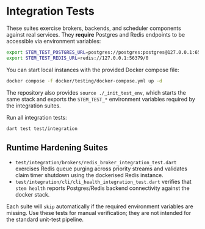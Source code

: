 # Integration Tests

These suites exercise brokers, backends, and scheduler components against real
services. They **require** Postgres and Redis endpoints to be accessible via
environment variables:

```bash
export STEM_TEST_POSTGRES_URL=postgres://postgres:postgres@127.0.0.1:65432/stem_test
export STEM_TEST_REDIS_URL=redis://127.0.0.1:56379/0
```

You can start local instances with the provided Docker compose file:

```bash
docker compose -f docker/testing/docker-compose.yml up -d
```

The repository also provides `source ./_init_test_env`, which starts the same
stack and exports the `STEM_TEST_*` environment variables required by the
integration suites.

Run all integration tests:

```bash
dart test test/integration
```

## Runtime Hardening Suites

- `test/integration/brokers/redis_broker_integration_test.dart` exercises Redis
  queue purging across priority streams and validates claim timer shutdown using
  the dockerised Redis instance.
- `test/integration/cli/cli_health_integration_test.dart` verifies that
  `stem health` reports Postgres/Redis backend connectivity against the docker
  stack.

Each suite will `skip` automatically if the required environment variables are
missing. Use these tests for manual verification; they are not intended for the
standard unit-test pipeline.
